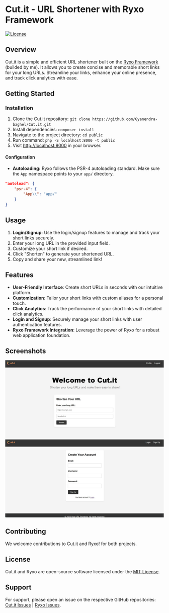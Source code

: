 # Cut.it - URL Shortener with Ryxo Framework

[![License](https://img.shields.io/badge/license-MIT-blue.svg)](https://opensource.org/licenses/MIT)

## Overview

Cut.it is a simple and efficient URL shortener built on the [Ryxo Framework](https://github.com/Gyanendra-baghel/ryxo) (builded by me). It allows you to create concise and memorable short links for your long URLs. Streamline your links, enhance your online presence, and track click analytics with ease.


## Getting Started

### Installation

1. Clone the Cut.it repository: `git clone https://github.com/Gyanendra-baghel/Cut.it.git`
2. Install dependencies: `composer install`
3. Navigate to the project directory: `cd public`
4. Run command: `php -S localhost:8000 -t public`
5. Visit [http://localhost:8000](http://localhost:8000) in your browser.

#### Configuration

- **Autoloading:** Ryxo follows the PSR-4 autoloading standard. Make sure the `App` namespace points to your `app/` directory.

```json
"autoload": {
    "psr-4": {
        "App\\": "app/"
    }
}
```


## Usage

1. **Login/Signup**: Use the login/signup features to manage and track your short links securely.
2. Enter your long URL in the provided input field.
3. Customize your short link if desired.
4. Click "Shorten" to generate your shortened URL.
5. Copy and share your new, streamlined link!

## Features

- **User-Friendly Interface**: Create short URLs in seconds with our intuitive platform.
- **Customization**: Tailor your short links with custom aliases for a personal touch.
- **Click Analytics**: Track the performance of your short links with detailed click analytics.
- **Login and Signup**: Securely manage your short links with user authentication features.
- **Ryxo Framework Integration**: Leverage the power of Ryxo for a robust web application foundation.

## Screenshots
![Screenshot1](./screenshots/screenshot1.jpg)
![Screenshot2](./screenshots/screenshot2.jpg)

## Contributing

We welcome contributions to Cut.it and Ryxo! for both projects.

## License

Cut.it and Ryxo are open-source software licensed under the [MIT License](https://opensource.org/licenses/MIT/).

## Support

For support, please open an issue on the respective GitHub repositories: [Cut.it Issues](https://github.com/Gyanendra-baghel/cut.it/issues) | [Ryxo Issues](https://github.com/Gyanendra-baghel/ryxo-framework/issues).